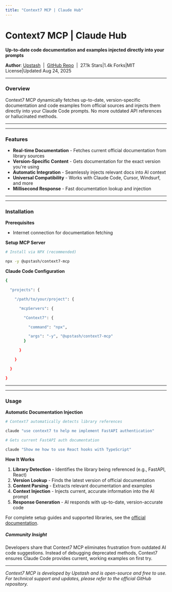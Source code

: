```yaml
---
title: "Context7 MCP | Claude Hub"
---
```


# Context7 MCP | Claude Hub

**Up-to-date code documentation and examples injected directly into your prompts**

**Author**: [Upstash](https://github.com/upstash)  |  [GitHub Repo](https://github.com/upstash/context7)  |  27.1k Stars|1.4k Forks|MIT License|Updated Aug 24, 2025

* * *

### Overview[​](#overview "Direct link to Overview")

Context7 MCP dynamically fetches up-to-date, version-specific documentation and code examples from official sources and injects them directly into your Claude Code prompts. No more outdated API references or hallucinated methods.

* * *

* * *

### Features[​](#features "Direct link to Features")

-   **Real-time Documentation** - Fetches current official documentation from library sources
-   **Version-Specific Content** - Gets documentation for the exact version you're using
-   **Automatic Integration** - Seamlessly injects relevant docs into AI context
-   **Universal Compatibility** - Works with Claude Code, Cursor, Windsurf, and more
-   **Millisecond Response** - Fast documentation lookup and injection

* * *

* * *

### Installation[​](#installation "Direct link to Installation")

**Prerequisites**

-   Internet connection for documentation fetching

**Setup MCP Server**

```bash
# Install via NPX (recommended)

npx -y @upstash/context7-mcp

```

**Claude Code Configuration**

```bash
{

  "projects": {

    "/path/to/your/project": {

      "mcpServers": {

        "Context7": {

          "command": "npx",

          "args": "-y", "@upstash/context7-mcp"
        }

      }

    }

  }

}

```

* * *

* * *

### Usage[​](#usage "Direct link to Usage")

**Automatic Documentation Injection**

```bash
# Context7 automatically detects library references

claude "use context7 to help me implement FastAPI authentication"

# Gets current FastAPI auth documentation

claude "Show me how to use React hooks with TypeScript"

```

**How It Works**

1.  **Library Detection** - Identifies the library being referenced (e.g., FastAPI, React)
2.  **Version Lookup** - Finds the latest version of official documentation
3.  **Content Parsing** - Extracts relevant documentation and examples
4.  **Context Injection** - Injects current, accurate information into the AI prompt
5.  **Response Generation** - AI responds with up-to-date, version-accurate code

For complete setup guides and supported libraries, see the [official documentation](https://github.com/upstash/context7).

##### Community Insight

Developers share that Context7 MCP eliminates frustration from outdated AI code suggestions. Instead of debugging deprecated methods, Context7 ensures Claude Code provides current, working examples on first try.


* * *

*Context7 MCP is developed by Upstash and is open-source and free to use. For technical support and updates, please refer to the official GitHub repository.*
